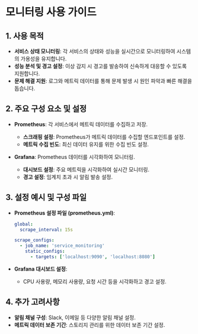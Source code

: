 # 모니터링 사용 가이드

## 1. 사용 목적
- **서비스 상태 모니터링**: 각 서비스의 상태와 성능을 실시간으로 모니터링하여 시스템의 가용성을 유지합니다.
- **성능 분석 및 경고 설정**: 이상 감지 시 경고를 발송하여 신속하게 대응할 수 있도록 지원합니다.
- **문제 해결 지원**: 로그와 메트릭 데이터를 통해 문제 발생 시 원인 파악과 빠른 해결을 돕습니다.

## 2. 주요 구성 요소 및 설정
- **Prometheus**: 각 서비스에서 메트릭 데이터를 수집하고 저장.
    - **스크래핑 설정**: Prometheus가 메트릭 데이터를 수집할 엔드포인트를 설정.
    - **메트릭 수집 빈도**: 최신 데이터 유지를 위한 수집 빈도 설정.

- **Grafana**: Prometheus 데이터를 시각화하여 모니터링.
    - **대시보드 설정**: 주요 메트릭을 시각화하여 실시간 모니터링.
    - **경고 설정**: 임계치 초과 시 알림 발송 설정.

## 3. 설정 예시 및 구성 파일
- **Prometheus 설정 파일 (prometheus.yml)**:
    ```yaml
    global:
      scrape_interval: 15s

    scrape_configs:
      - job_name: 'service_monitoring'
        static_configs:
          - targets: ['localhost:9090', 'localhost:8080']
    ```

- **Grafana 대시보드 설정**:
    - CPU 사용량, 메모리 사용량, 요청 시간 등을 시각화하고 경고 설정.

## 4. 추가 고려사항
- **알림 채널 구성**: Slack, 이메일 등 다양한 알림 채널 설정.
- **메트릭 데이터 보존 기간**: 스토리지 관리를 위한 데이터 보존 기간 설정.

